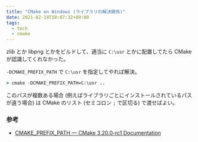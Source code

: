 ```yaml
---
title: "CMake on Windows (ライブラリの解決関係)"
date: 2021-02-19T18:07:32+09:00
tags:
  - tech
  - cmake
---
```


zlib とか libpng とかをビルドして、適当に `C:\usr` とかに配置してたら
CMake が認識してくれなかった。

`-DCMAKE_PREFIX_PATH` で `C:\usr` を指定してやれば解決。

```bat
> cmake -DCMAKE_PREFIX_PATH=C:\usr ..
```

このパスが複数ある場合 (例えばライブラリごとにインストールされているパスが違う場合)
は CMake のリスト (セミコロン `;` で区切る) で渡せばよい。

### 参考

- [CMAKE_PREFIX_PATH — CMake 3.20.0-rc1 Documentation](https://cmake.org/cmake/help/latest/variable/CMAKE_PREFIX_PATH.html)
